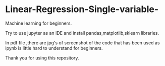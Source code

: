 # Linear-Regression-Single-variable-
Machine learning for beginners.

Try to use jupyter as an IDE and install pandas,matplotlib,sklearn libraries.

In pdf file ,there are jpg's of screenshot of the code that has been used as ipynb is little hard to understand for beginners.

Thank you for using this repository.

